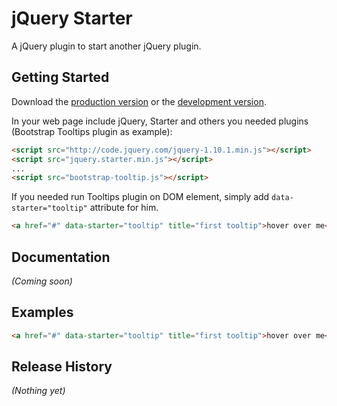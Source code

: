 # jQuery Starter

A jQuery plugin to start another jQuery plugin.

## Getting Started
Download the [production version][min] or the [development version][max].

[min]: https://raw.github.com/agat/jquery.starter/master/dist/starter.min.js
[max]: https://raw.github.com/agat/jquery.starter/master/dist/starter.js

In your web page include jQuery, Starter and others you needed plugins (Bootstrap Tooltips plugin as example):

```html
<script src="http://code.jquery.com/jquery-1.10.1.min.js"></script>
<script src="jquery.starter.min.js"></script>
...
<script src="bootstrap-tooltip.js"></script>
```

If you needed run Tooltips plugin on DOM element, simply add `data-starter="tooltip"` attribute for him.

```html
<a href="#" data-starter="tooltip" title="first tooltip">hover over me</a>
```

## Documentation
_(Coming soon)_

## Examples
```html
<a href="#" data-starter="tooltip" title="first tooltip">hover over me</a>
```

## Release History
_(Nothing yet)_
